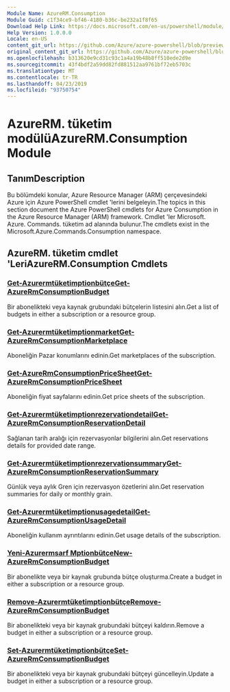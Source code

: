 ```yaml
---
Module Name: AzureRM.Consumption
Module Guid: c1f34ce9-bf46-4180-b36c-be232a1f8f65
Download Help Link: https://docs.microsoft.com/en-us/powershell/module/azurerm.consumption
Help Version: 1.0.0.0
Locale: en-US
content_git_url: https://github.com/Azure/azure-powershell/blob/preview/src/ResourceManager/Consumption/Commands.Consumption/help/AzureRM.Consumption.md
original_content_git_url: https://github.com/Azure/azure-powershell/blob/preview/src/ResourceManager/Consumption/Commands.Consumption/help/AzureRM.Consumption.md
ms.openlocfilehash: b313620e9cd31c93c1a4a19b48b8ff510ede2d9e
ms.sourcegitcommit: 43f4bdf2a59dd82fd881512aa9761bf72eb5703c
ms.translationtype: MT
ms.contentlocale: tr-TR
ms.lasthandoff: 04/23/2019
ms.locfileid: "93750754"
---
```

# <span data-ttu-id="e271f-101">AzureRM. tüketim modülü</span><span class="sxs-lookup"><span data-stu-id="e271f-101">AzureRM.Consumption Module</span></span>
## <span data-ttu-id="e271f-102">Tanım</span><span class="sxs-lookup"><span data-stu-id="e271f-102">Description</span></span>
<span data-ttu-id="e271f-103">Bu bölümdeki konular, Azure Resource Manager (ARM) çerçevesindeki Azure için Azure PowerShell cmdlet 'lerini belgeleyin.</span><span class="sxs-lookup"><span data-stu-id="e271f-103">The topics in this section document the Azure PowerShell cmdlets for Azure Consumption in the Azure Resource Manager (ARM) framework.</span></span> <span data-ttu-id="e271f-104">Cmdlet 'ler Microsoft. Azure. Commands. tüketim ad alanında bulunur.</span><span class="sxs-lookup"><span data-stu-id="e271f-104">The cmdlets exist in the Microsoft.Azure.Commands.Consumption namespace.</span></span>

## <span data-ttu-id="e271f-105">AzureRM. tüketim cmdlet 'Leri</span><span class="sxs-lookup"><span data-stu-id="e271f-105">AzureRM.Consumption Cmdlets</span></span>
### [<span data-ttu-id="e271f-106">Get-Azurermtüketimptionbütçe</span><span class="sxs-lookup"><span data-stu-id="e271f-106">Get-AzureRmConsumptionBudget</span></span>](Get-AzureRmConsumptionBudget.md)
<span data-ttu-id="e271f-107">Bir abonelikteki veya kaynak grubundaki bütçelerin listesini alın.</span><span class="sxs-lookup"><span data-stu-id="e271f-107">Get a list of budgets in either a subscription or a resource group.</span></span>

### [<span data-ttu-id="e271f-108">Get-Azurermtüketimptionmarket</span><span class="sxs-lookup"><span data-stu-id="e271f-108">Get-AzureRmConsumptionMarketplace</span></span>](Get-AzureRmConsumptionMarketplace.md)
<span data-ttu-id="e271f-109">Aboneliğin Pazar konumlarını edinin.</span><span class="sxs-lookup"><span data-stu-id="e271f-109">Get marketplaces of the subscription.</span></span>

### [<span data-ttu-id="e271f-110">Get-AzureRmConsumptionPriceSheet</span><span class="sxs-lookup"><span data-stu-id="e271f-110">Get-AzureRmConsumptionPriceSheet</span></span>](Get-AzureRmConsumptionPriceSheet.md)
<span data-ttu-id="e271f-111">Aboneliğin fiyat sayfalarını edinin.</span><span class="sxs-lookup"><span data-stu-id="e271f-111">Get price sheets of the subscription.</span></span>

### [<span data-ttu-id="e271f-112">Get-Azurermtüketimptionrezervationdetail</span><span class="sxs-lookup"><span data-stu-id="e271f-112">Get-AzureRmConsumptionReservationDetail</span></span>](Get-AzureRmConsumptionReservationDetail.md)
<span data-ttu-id="e271f-113">Sağlanan tarih aralığı için rezervasyonlar bilgilerini alın.</span><span class="sxs-lookup"><span data-stu-id="e271f-113">Get reservations details for provided date range.</span></span>

### [<span data-ttu-id="e271f-114">Get-Azurermtüketimptionrezervationsummary</span><span class="sxs-lookup"><span data-stu-id="e271f-114">Get-AzureRmConsumptionReservationSummary</span></span>](Get-AzureRmConsumptionReservationSummary.md)
<span data-ttu-id="e271f-115">Günlük veya aylık Gren için rezervasyon özetlerini alın.</span><span class="sxs-lookup"><span data-stu-id="e271f-115">Get reservation summaries for daily or monthly grain.</span></span>

### [<span data-ttu-id="e271f-116">Get-Azurermtüketimptionusagedetail</span><span class="sxs-lookup"><span data-stu-id="e271f-116">Get-AzureRmConsumptionUsageDetail</span></span>](Get-AzureRmConsumptionUsageDetail.md)
<span data-ttu-id="e271f-117">Aboneliğin kullanım ayrıntılarını edinin.</span><span class="sxs-lookup"><span data-stu-id="e271f-117">Get usage details of the subscription.</span></span>

### [<span data-ttu-id="e271f-118">Yeni-Azurermsarf Mptionbütçe</span><span class="sxs-lookup"><span data-stu-id="e271f-118">New-AzureRmConsumptionBudget</span></span>](New-AzureRmConsumptionBudget.md)
<span data-ttu-id="e271f-119">Bir abonelikte veya bir kaynak grubunda bütçe oluşturma.</span><span class="sxs-lookup"><span data-stu-id="e271f-119">Create a budget in either a subscription or a resource group.</span></span>

### [<span data-ttu-id="e271f-120">Remove-Azurermtüketimptionbütçe</span><span class="sxs-lookup"><span data-stu-id="e271f-120">Remove-AzureRmConsumptionBudget</span></span>](Remove-AzureRmConsumptionBudget.md)
<span data-ttu-id="e271f-121">Bir abonelikteki veya bir kaynak grubundaki bütçeyi kaldırın.</span><span class="sxs-lookup"><span data-stu-id="e271f-121">Remove a budget in either a subscription or a resource group.</span></span>

### [<span data-ttu-id="e271f-122">Set-Azurermtüketimptionbütçe</span><span class="sxs-lookup"><span data-stu-id="e271f-122">Set-AzureRmConsumptionBudget</span></span>](Set-AzureRmConsumptionBudget.md)
<span data-ttu-id="e271f-123">Bir abonelikteki veya bir kaynak grubundaki bütçeyi güncelleyin.</span><span class="sxs-lookup"><span data-stu-id="e271f-123">Update a budget in either a subscription or a resource group.</span></span>

